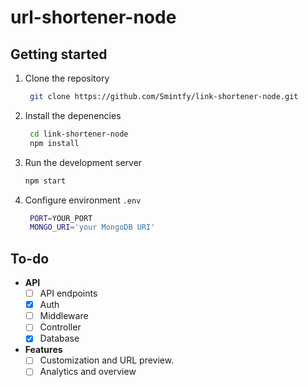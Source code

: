 # url-shortener-node

## Getting started
1. Clone the repository
   
   ```bash
    git clone https://github.com/Smintfy/link-shortener-node.git
   ```
3. Install the depenencies
   
   ```bash
    cd link-shortener-node
    npm install
   ```
4. Run the development server
   
    ```bash
    npm start
   ```
5. Configure environment `.env`
   
   ```bash
    PORT=YOUR_PORT
    MONGO_URI='your MongoDB URI'
   ```

## To-do
- **API**
   - [ ] API endpoints
   - [x] Auth
   - [ ] Middleware
   - [ ] Controller
   - [x] Database
         
- **Features**
  - [ ] Customization and URL preview.
  - [ ] Analytics and overview
